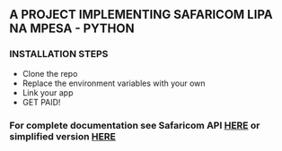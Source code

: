 ## A PROJECT IMPLEMENTING SAFARICOM LIPA NA MPESA - PYTHON

### INSTALLATION STEPS
 - Clone the repo
 - Replace the environment variables with your own
 - Link your app
 - GET PAID!

### For complete documentation see Safaricom API [HERE](https://developer.safaricom.co.ke/docs) or simplified version [HERE](https://peternjeru.co.ke/safdaraja/ui/)